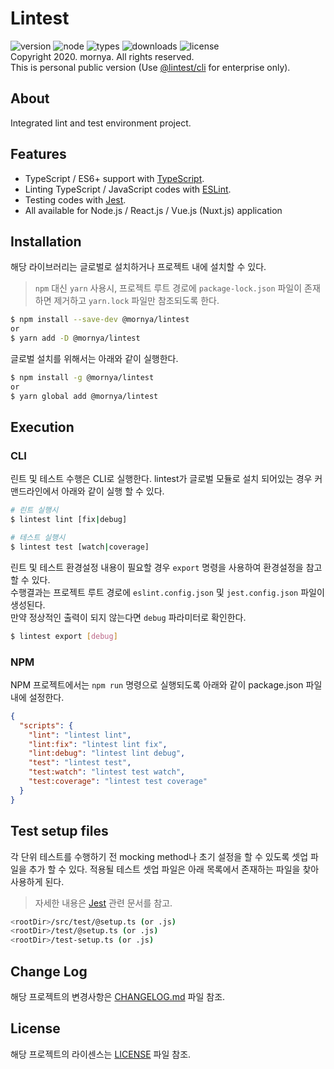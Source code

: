 # Lintest
![version](https://img.shields.io/npm/v/@mornya/lintest)
![node](https://img.shields.io/node/v/@mornya/lintest)
![types](https://img.shields.io/npm/types/@mornya/lintest)
![downloads](https://img.shields.io/npm/dw/@mornya/lintest)
![license](https://img.shields.io/npm/l/@mornya/lintest)
<br>Copyright 2020. mornya. All rights reserved.
<br>This is personal public version (Use [@lintest/cli](https://www.npmjs.com/package/@lintest/cli) for enterprise only).

## About
Integrated lint and test environment project.

## Features
- TypeScript / ES6+ support with [TypeScript](https://www.typescriptlang.org/).
- Linting TypeScript / JavaScript codes with [ESLint](http://eslint.org/).
- Testing codes with [Jest](https://facebook.github.io/jest/).
- All available for Node.js / React.js / Vue.js (Nuxt.js) application

## Installation
해당 라이브러리는 글로벌로 설치하거나 프로젝트 내에 설치할 수 있다.
> `npm` 대신 `yarn` 사용시, 프로젝트 루트 경로에 `package-lock.json` 파일이 존재하면 제거하고 `yarn.lock` 파일만 참조되도록 한다.
```bash
$ npm install --save-dev @mornya/lintest
or
$ yarn add -D @mornya/lintest
```
글로벌 설치를 위해서는 아래와 같이 실행한다.
```bash
$ npm install -g @mornya/lintest
or
$ yarn global add @mornya/lintest
```

## Execution
### CLI
린트 및 테스트 수행은 CLI로 실행한다. lintest가 글로벌 모듈로 설치 되어있는 경우 커맨드라인에서 아래와 같이 실행 할 수 있다.
```bash
# 린트 실행시
$ lintest lint [fix|debug]

# 테스트 실행시
$ lintest test [watch|coverage]
```
린트 및 테스트 환경설정 내용이 필요할 경우 `export` 명령을 사용하여 환경설정을 참고할 수 있다.<br>
수행결과는 프로젝트 루트 경로에 `eslint.config.json` 및 `jest.config.json` 파일이 생성된다.<br>
만약 정상적인 출력이 되지 않는다면 `debug` 파라미터로 확인한다.
```bash
$ lintest export [debug]
```

### NPM
NPM 프로젝트에서는 `npm run` 명령으로 실행되도록 아래와 같이 package.json 파일 내에 설정한다.
```json
{
  "scripts": {
    "lint": "lintest lint",
    "lint:fix": "lintest lint fix",
    "lint:debug": "lintest lint debug",
    "test": "lintest test",
    "test:watch": "lintest test watch",
    "test:coverage": "lintest test coverage"
  }
}
```

## Test setup files
각 단위 테스트를 수행하기 전 mocking method나 초기 설정을 할 수 있도록 셋업 파일을 추가 할 수 있다.
적용될 테스트 셋업 파일은 아래 목록에서 존재하는 파일을 찾아 사용하게 된다.
> 자세한 내용은 [Jest](https://jestjs.io) 관련 문서를 참고.
```bash
<rootDir>/src/test/@setup.ts (or .js)
<rootDir>/test/@setup.ts (or .js)
<rootDir>/test-setup.ts (or .js)
```

## Change Log
해당 프로젝트의 변경사항은 [CHANGELOG.md](CHANGELOG.md) 파일 참조.

## License
해당 프로젝트의 라이센스는 [LICENSE](LICENSE) 파일 참조.
